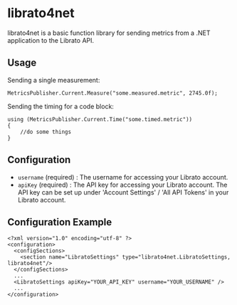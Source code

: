 librato4net
===========

librato4net is a basic function library for sending metrics from a .NET application to the Librato API.

Usage
----

Sending a single measurement:
```
MetricsPublisher.Current.Measure("some.measured.metric", 2745.0f);
```

Sending the timing for a code block:
```
using (MetricsPublisher.Current.Time("some.timed.metric"))
{
	//do some things
}
```

Configuration
----------

* `username` (required) : The username for accessing your Librato account.
* `apiKey` (required) : The API key for accessing your Librato account. The API key can be set up under 'Account Settings' / 'All API Tokens' in your Librato account.

Configuration Example
----------------

```
<?xml version="1.0" encoding="utf-8" ?>
<configuration>
  <configSections>
    <section name="LibratoSettings" type="librato4net.LibratoSettings, librato4net"/>
  </configSections>
  ...
  <LibratoSettings apiKey="YOUR_API_KEY" username="YOUR_USERNAME" />
  ...
</configuration>
```
